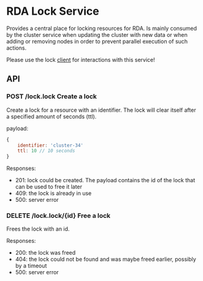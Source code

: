 # RDA Lock Service

Provides a central place for locking resources for RDA. Is mainly consumed by 
the cluster service when updating the cluster with new data or when adding or 
removing nodes in order to prevent parallel execution of such actions.

Please use the lock [client](https://www.npmjs.com/package/@infect/rda-lock-client) for interactions with this service!


## API

### POST /lock.lock Create a lock

Create a lock for a resource with an identifier. The lock will clear itself 
after a specified amount of seconds (ttl).

payload:
```javascript
{
	identifier: 'cluster-34'
	ttl: 10 // 10 seconds
}
```

Responses:
- 201: lock could be created. The payload contains the id of the lock that can be used to free it later
- 409: the lock is already in use
- 500: server error



### DELETE /lock.lock/{id} Free a lock

Frees the lock with an id.


Responses:
- 200: the lock was freed
- 404: the lock could not be found and was maybe freed earlier, possibly by a timeout
- 500: server error